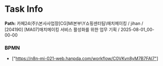 # Task Info

**Path:** 카페24(주)\본사사업장\[CG]MI본부\Y쇼핑센터팀\매치메이킹 / jihan / [204190] [MA07]매치메이킹 서비스 활성화를 위한 업무 기획 / 2025-08-01_00-00-00

### BPMN
- ["https://n8n-mi-021-web.hanpda.com/workflow/C0VKvn8yM7B7FAl7"]


